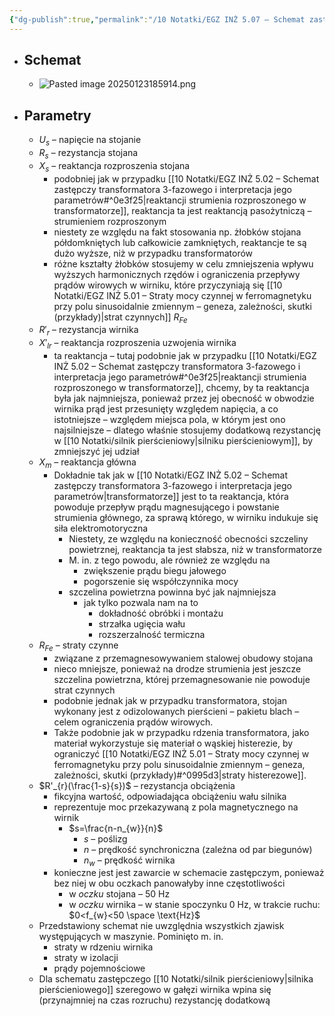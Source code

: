 ```yaml
---
{"dg-publish":true,"permalink":"/10 Notatki/EGZ INŻ 5.07 – Schemat zastępczy 3-fazowej maszyny indukcyjnej i interpretacja jego parametrów/","tags":["wiedza/zettel"]}
---
```


* ## Schemat
	* ![Pasted image 20250123185914.png](/img/user/80%20Zasoby/Pasted%20image%2020250123185914.png)
* ## Parametry
	* $U_{s}$ – napięcie na stojanie
	* $R_{s}$ – rezystancja stojana
	* $X_{s}$ – reaktancja rozproszenia stojana
		* podobniej jak w przypadku [[10 Notatki/EGZ INŻ 5.02 – Schemat zastępczy transformatora 3-fazowego i interpretacja jego parametrów#^0e3f25\|reaktancji strumienia rozproszonego w transformatorze]], reaktancja ta jest reaktancją pasożytniczą – strumieniem rozproszonym
		* niestety ze względu na fakt stosowania np. żłobków stojana półdomkniętych lub całkowicie zamkniętych, reaktancje te są dużo wyższe, niż w przypadku transformatorów
		* różne kształty żłobków stosujemy w celu zmniejszenia wpływu wyższych harmonicznych rzędów i ograniczenia przepływy prądów wirowych w wirniku, które przyczyniają się [[10 Notatki/EGZ INŻ 5.01 – Straty mocy czynnej w ferromagnetyku przy polu sinusoidalnie zmiennym – geneza, zależności, skutki (przykłady)\|strat czynnych]] $R_{Fe}$ 
	* $R'_{r}$ – rezystancja wirnika
	* $X'_{lr}$ – reaktancja rozproszenia uzwojenia wirnika
		* ta reaktancja – tutaj podobnie jak w przypadku [[10 Notatki/EGZ INŻ 5.02 – Schemat zastępczy transformatora 3-fazowego i interpretacja jego parametrów#^0e3f25\|reaktancji strumienia rozproszonego w transformatorze]], chcemy, by ta reaktancja była jak najmniejsza, ponieważ przez jej obecność w obwodzie wirnika prąd jest przesunięty względem napięcia, a co istotniejsze – względem miejsca pola, w którym jest ono najsilniejsze – dlatego właśnie stosujemy dodatkową rezystancję w [[10 Notatki/silnik pierścieniowy\|silniku pierścieniowym]], by zmniejszyć jej udział
	* $X_{m}$ – reaktancja główna
		* Dokładnie tak jak w [[10 Notatki/EGZ INŻ 5.02 – Schemat zastępczy transformatora 3-fazowego i interpretacja jego parametrów\|transformatorze]] jest to ta reaktancja, która powoduje przepływ prądu magnesującego i powstanie strumienia głównego, za sprawą którego, w wirniku indukuje się siła elektromotoryczna
			* Niestety, ze względu na konieczność obecności szczeliny powietrznej, reaktancja ta jest słabsza, niż w transformatorze
			* M. in. z tego powodu, ale również ze względu na
				* zwiększenie prądu biegu jałowego
				* pogorszenie się współczynnika mocy
			* szczelina powietrzna powinna być jak najmniejsza
				* jak tylko pozwala nam na to
					* dokładność obróbki i montażu
					* strzałka ugięcia wału
					* rozszerzalność termiczna
	* $R_{Fe}$ – straty czynne
		* związane z przemagnesowywaniem stalowej obudowy stojana
		* nieco mniejsze, ponieważ na drodze strumienia jest jeszcze szczelina powietrzna, której przemagnesowanie nie powoduje strat czynnych
		* podobnie jednak jak w przypadku transformatora, stojan wykonany jest z odizolowanych pierścieni – pakietu blach – celem ograniczenia prądów wirowych.
		* Także podobnie jak w przypadku rdzenia transformatora, jako materiał wykorzystuje się materiał o wąskiej histerezie, by ograniczyć [[10 Notatki/EGZ INŻ 5.01 – Straty mocy czynnej w ferromagnetyku przy polu sinusoidalnie zmiennym – geneza, zależności, skutki (przykłady)#^0995d3\|straty histerezowe]].
	* $R'_{r}(\frac{1-s}{s})$ – rezystancja obciążenia
		* fikcyjna wartość, odpowiadająca obciążeniu wału silnika
		* reprezentuje moc przekazywaną z pola magnetycznego na wirnik
			* $s=\frac{n-n_{w}}{n}$
				* $s$ – poślizg
				* $n$ – prędkość synchroniczna (zależna od par biegunów)
				* $n_{w}$ – prędkość wirnika
		* konieczne jest jest zawarcie w schemacie zastępczym, ponieważ bez niej w obu oczkach panowałyby inne częstotliwości
			* w *oczku* stojana – 50 Hz
			* w *oczku* wirnika – w stanie spoczynku 0 Hz, w trakcie ruchu: $0<f_{w}<50 \space \text{Hz}$
	* Przedstawiony schemat nie uwzględnia wszystkich zjawisk występujących w maszynie. Pominięto m. in.
		* straty w rdzeniu wirnika
		* straty w izolacji
		* prądy pojemnościowe
	* Dla schematu zastępczego [[10 Notatki/silnik pierścieniowy\|silnika pierścieniowego]] szeregowo w gałęzi wirnika wpina się (przynajmniej na czas rozruchu) rezystancję dodatkową